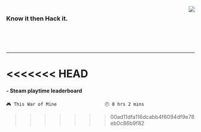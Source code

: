 <img align='right' src='https://github-readme-stats.vercel.app/api?username=1nfsr&show_icons=true&&hide=contribs,issues,stars&&hide_border=true&&hide_title=true' />

### Know it then Hack it.
<br />
<br />
<br />
<hr />

<!-- steam-box start -->
<<<<<<< HEAD
=======
#### - Steam playtime leaderboard
```text
🎮 This War of Mine                  🕘 0 hrs 2 mins
```
<!-- Powered by https://github.com/YouEclipse/steam-box . -->
>>>>>>> 00ad11dfa116dcabb4f6094df9e78eb0c86b9f82
<!-- steam-box end -->